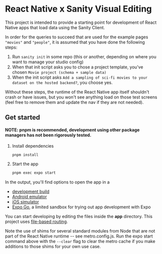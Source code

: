 # React Native x Sanity Visual Editing

This project is intended to provide a starting point for development of React Native apps that load data using the Sanity Client. 

In order for the queries to succeed that are used for the example pages `"movies"` and `"people"`, it is assumed that you have done the following steps: 
1. Run `sanity init` in some repo (this or another, depending on where you want to manage your studio config)
2. When that init script asks you to chose a project template, you've chosen `Movie project (schema + sample data)`
3. When the init script asks `Add a sampling of sci-fi movies to your dataset on the hosted backend?`, you choose yes. 

Without these steps, the runtime of the React Native app itself shouldn't crash or have issues, but you won't see anything load on those test screens (feel free to remove them and update the nav if they are not needed).

## Get started

#### NOTE: pnpm is recommended, development using other package managers has not been rigorously tested.

1. Install dependencies

   ```bash
   pnpm install
   ```


2. Start the app

   ```bash
   pnpm exec expo start
   ```

In the output, you'll find options to open the app in a

- [development build](https://docs.expo.dev/develop/development-builds/introduction/)
- [Android emulator](https://docs.expo.dev/workflow/android-studio-emulator/)
- [iOS simulator](https://docs.expo.dev/workflow/ios-simulator/)
- [Expo Go](https://expo.dev/go), a limited sandbox for trying out app development with Expo

You can start developing by editing the files inside the **app** directory. This project uses [file-based routing](https://docs.expo.dev/router/introduction).

Note the use of shims for several standard modules from Node that are not part of the React Native runtime -- see metro.config.js. Run the expo start command above with the `--clear` flag to clear the metro cache if you make additions to those shims for your own use case.